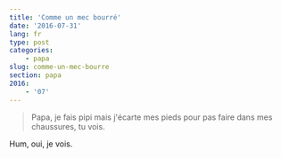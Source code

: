 ```yaml
---
title: 'Comme un mec bourré'
date: '2016-07-31'
lang: fr
type: post
categories:
    - papa
slug: comme-un-mec-bourre
section: papa
2016:
    - '07'
---
```


> Papa, je fais pipi mais j'écarte mes pieds pour pas faire dans mes chaussures, tu vois.

Hum, oui, je vois.
